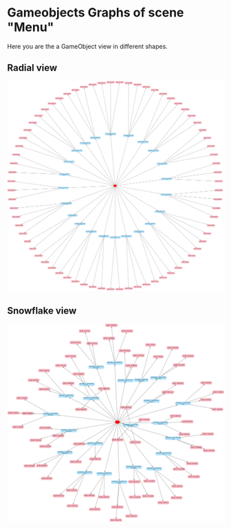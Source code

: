 # Gameobjects Graphs of scene "Menu"
Here you are the a GameObject view in different shapes.
## Radial view
![Alt text](./Menu/Menu_gameobject_twopi.svg)


## Snowflake view
![Alt text](./Menu/Menu_gameobject_sfdp.svg)


[comment]: <> (## Constellation view)

[comment]: <> (![Alt text]&#40;./Menu/Menu_gameobject_fdp.svg&#41;)

